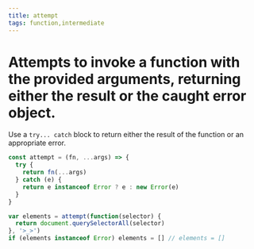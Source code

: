```yaml
---
title: attempt
tags: function,intermediate
---
```


# Attempts to invoke a function with the provided arguments, returning either the result or the caught error object.

Use a `try... catch` block to return either the result of the function or an appropriate error.

```js
const attempt = (fn, ...args) => {
  try {
    return fn(...args)
  } catch (e) {
    return e instanceof Error ? e : new Error(e)
  }
}
```

```js
var elements = attempt(function(selector) {
  return document.querySelectorAll(selector)
}, '>_>')
if (elements instanceof Error) elements = [] // elements = []
```
